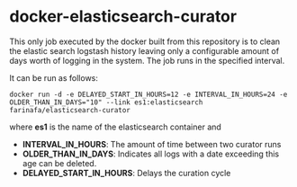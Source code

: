 # docker-elasticsearch-curator

This only job executed by the docker built from this repository is to clean the elastic search logstash history leaving only a configurable amount of days worth of logging in the system. The job runs in the specified interval.

It can be run as follows:

	docker run -d -e DELAYED_START_IN_HOURS=12 -e INTERVAL_IN_HOURS=24 -e OLDER_THAN_IN_DAYS="10" --link es1:elasticsearch farinafa/elasticsearch-curator
	
where **es1** is the name of the elasticsearch container and

* **INTERVAL\_IN\_HOURS**: The amount of time between two curator runs
* **OLDER\_THAN\_IN\_DAYS**: Indicates all logs with a date exceeding this age can be deleted.
* **DELAYED\_START\_IN\_HOURS**: Delays the curation cycle

